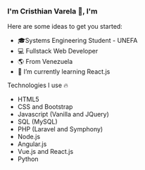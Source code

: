 ### I'm Cristhian Varela 👋, I'm

Here are some ideas to get you started:

- 🎓Systems Engineering Student - UNEFA
- 💻 Fullstack Web Developer
- 🌎 From Venezuela
- 🌱 I’m currently learning React.js

Technologies I use 🔥
- HTML5
- CSS and Bootstrap
- Javascript (Vanilla and JQuery)
- SQL (MySQL)
- PHP (Laravel and Symphony)
- Node.js
- Angular.js
- Vue.js and React.js
- Python
